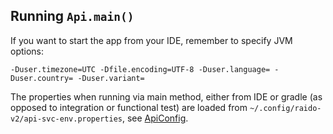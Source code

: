 
## Running `Api.main()`

If you want to start the app from your IDE, remember to specify JVM options:

`-Duser.timezone=UTC -Dfile.encoding=UTF-8 -Duser.language= -Duser.country= -Duser.variant=`

The properties when running via main method, either from IDE or gradle (as 
opposed to integration or functional test) are loaded from 
`~/.config/raido-v2/api-svc-env.properties`, see
[ApiConfig](/src/main/java/raido/spring/config/ApiConfig.java).


